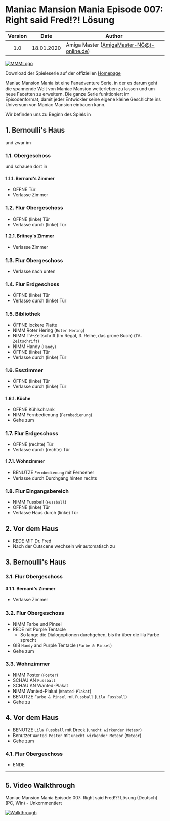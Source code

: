 # Maniac Mansion Mania Episode 007: Right said Fred!?! Lösung

| Version | Date       | Author                                    |
|:-------:|------------|-------------------------------------------|
|  1.0    | 18.01.2020 | Amiga Master (AmigaMaster-NG@t-online.de) |

[![MMMLogo](https://www.maniac-mansion-mania.com/banner/banner.png)](https://www.maniac-mansion-mania.com)

Download der Spieleserie auf der offiziellen [Homepage](https://www.maniac-mansion-mania.com)

Maniac Mansion Mania ist eine Fanadventure Serie, in der es darum geht die spannende Welt von Maniac Mansion weiterleben zu lassen und um neue Facetten zu erweitern. Die ganze Serie funktioniert im Episodenformat, damit jeder Entwickler seine eigene kleine Geschichte ins Universum von Maniac Mansion einbauen kann.

Wir befinden uns zu Beginn des Spiels in

## 1. Bernoulli's Haus

und zwar im

### 1.1. Obergeschoss

und schauen dort in

#### 1.1.1. Bernard's Zimmer

- ÖFFNE Tür
- Verlasse Zimmer

### 1.2. Flur Obergeschoss

- ÖFFNE (linke) Tür
- Verlasse durch (linke) Tür

#### 1.2.1. Britney's Zimmer

- Verlasse Zimmer

### 1.3. Flur Obergeschoss

- Verlasse nach unten

### 1.4. Flur Erdgeschoss

- ÖFFNE (linke) Tür
- Verlasse durch (linke) Tür

### 1.5. Bibliothek

- ÖFFNE lockere Platte
- NIMM Roter Hering (`Roter Hering`)
- NIMM TV-Zeitschrift (Im Regal, 3. Reihe, das grüne Buch) (`TV-Zeitschrift`)
- NIMM Handy (`Handy`)
- ÖFFNE (linke) Tür
- Verlasse durch (linke) Tür

### 1.6. Esszimmer

- ÖFFNE (linke) Tür
- Verlasse durch (linke) Tür

#### 1.6.1. Küche

- ÖFFNE Kühlschrank
- NIMM Fernbedienung (`Fernbedienung`)
- Gehe zum

### 1.7. Flur Erdgeschoss

- ÖFFNE (rechte) Tür
- Verlasse durch (rechte) Tür

#### 1.7.1. Wohnzimmer

- BENUTZE `Fernbedienung` mit Fernseher
- Verlasse durch Durchgang hinten rechts

### 1.8. Flur Eingangsbereich

- NIMM Fussball (`Fussball`)
- ÖFFNE (linke) Tür
- Verlasse Haus durch (linke) Tür

## 2. Vor dem Haus

- REDE MIT Dr. Fred
- Nach der Cutscene wechseln wir automatisch zu

## 3. Bernoulli's Haus

### 3.1. Flur Obergeschoss

#### 3.1.1. Bernard's Zimmer

- Verlasse Zimmer

### 3.2. Flur Obergeschoss

- NIMM Farbe und Pinsel
- REDE mit Purple Tentacle
  - So lange die Dialogoptionen durchgehen, bis ihr über die lila Farbe sprecht
- GIB `Handy` and Purple Tentacle (`Farbe & Pinsel`)
- Gehe zum

### 3.3. Wohnzimmer

- NIMM Poster (`Poster`)
- SCHAU AN `Fussball`
- SCHAU AN Wanted-Plakat
- NIMM Wanted-Plakat (`Wanted-Plakat`)
- BENUTZE `Farbe & Pinsel` mit `Fussball` (`Lila Fussball`)
- Gehe zu

## 4. Vor dem Haus

- BENUTZE `Lila Fussball` mit Dreck (`unecht wirkender Meteor`)
- Benutzer `Wanted Poster` mit `unecht wirkender Meteor` (`Meteor`)
- Gehe zum

### 4.1. Flur Obergeschoss

- ENDE

--------------------------------------------------------------------------------

## 5. Video Walkthrough

Maniac Mansion Mania Episode 007: Right said Fred!?! Lösung (Deutsch) (PC, Win) - Unkommentiert

[![Walkthrough](https://img.youtube.com/vi/ilYMGBA5Gz4/0.jpg)](https://www.youtube.com/watch?v=ilYMGBA5Gz4)
